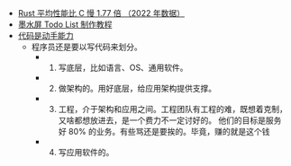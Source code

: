- [Rust 平均性能比 C 慢 1.77 倍 （2022 年数据）](https://twitter.com/blackanger/status/1766439142240764414)
- [墨水屏 Todo List 制作教程](https://blog.esonwong.com/e-ink-screen-todo-list-creation-turial/)
- [代码是动手能力](https://twitter.com/i5ting/status/1766376906298196126)
	- 程序员还是要以写代码来划分。
		- 1. 写底层，比如语言、OS、通用软件。
		- 2. 做架构的。用好底层，给应用架构提供支撑。
		- 3. 工程，介于架构和应用之间。工程团队有工程的难，既想着克制，又啥都想放进去，是一个费力不一定讨好的。 他们的目标是服务好 80% 的业务。有些骂还是要挨的。毕竟，赚的就是这个钱
		- 4. 写应用软件的。